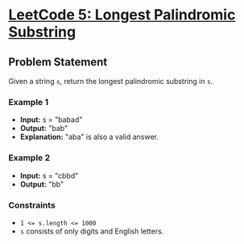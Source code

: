 # [LeetCode 5: Longest Palindromic Substring](https://leetcode.com/problems/longest-palindromic-substring)

## Problem Statement

Given a string `s`, return the longest palindromic substring in `s`.

### Example 1

- **Input:** s = "babad"
- **Output:** "bab"
- **Explanation:** "aba" is also a valid answer.

### Example 2

- **Input:** s = "cbbd"
- **Output:** "bb"

### Constraints

- `1 <= s.length <= 1000`
- `s` consists of only digits and English letters.
